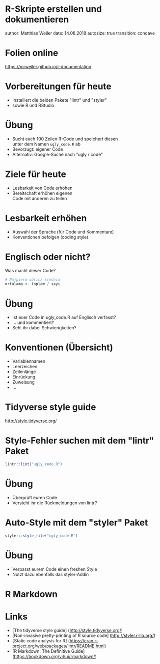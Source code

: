 R-Skripte erstellen und dokumentieren
========================================================
author: Matthias Weiler
date: 14.08.2018
autosize: true
transition: concave

Folien online
========================================================

https://mrweiler.github.io/r-documentation


Vorbereitungen für heute
========================================================

- Installiert die beiden Pakete "lintr" und "styler"
- sowie R und RStudio


Übung
========================================================
- Sucht euch 100 Zeilen R-Code und speichert diesen  
  unter dem Namen ```ugly_code.R``` ab
- Bevorzugt: eigener Code
- Alternativ: Google-Suche nach "ugly r code"


Ziele für heute
========================================================

- Lesbarkeit von Code erhöhen
- Bereitschaft erhöhen eigenen  
  Code mit anderen zu teilen


Lesbarkeit erhöhen
========================================================

- Auswahl der Sprache (für Code und Kommentare)
- Konventionen befolgen (coding style)


Englisch oder nicht?
========================================================

Was macht dieser Code?


```r
# Najpierw oblicz średnią
ortalama <- toplam / sayı
```


Übung
========================================================
- Ist euer Code in ugly_code.R auf Englisch verfasst?
- ... und kommentiert?
- Seht ihr dabei Schwierigkeiten?


Konventionen (Übersicht)
========================================================
- Variablennamen
- Leerzeichen
- Zeilenlänge
- Einrückung
- Zuweisung
- ...


Tidyverse style guide
========================================================

http://style.tidyverse.org/


Style-Fehler suchen mit dem "lintr" Paket
========================================================

```r
lintr::lint("ugly_code.R")
```


Übung
========================================================
- Überprüft euren Code
- Versteht ihr die Rückmeldungen von lintr?


Auto-Style mit dem "styler" Paket
========================================================

```r
styler::style_file("ugly_code.R")
```


Übung
========================================================
- Verpasst eurem Code einen freshen Style
- Nutzt dazu ebenfalls das styler-Addin


R Markdown
========================================================


Links
========================================================

- [The tidyverse style guide]
  (http://style.tidyverse.org/)  
- [Non-invasive pretty-printing of R source code]
  (http://styler.r-lib.org/)
- [Static code analysis for R]
  (https://cran.r-project.org/web/packages/lintr/README.html)  
- [R Markdown: The Definitive Guide]
  (https://bookdown.org/yihui/rmarkdown/)
  
